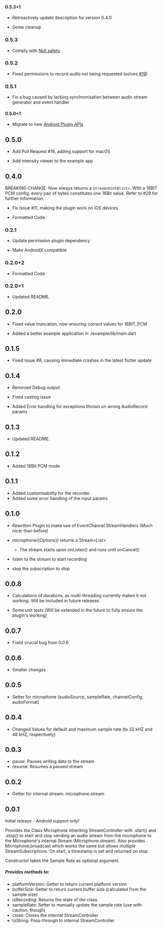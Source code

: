 #### 0.5.3+1

* Retroactively update description for version 0.4.0

* Some cleanup

### 0.5.3

* Comply with [Null safety](https://flutter.dev/docs/null-safety)

### 0.5.2

* Fixed permissions to record audio not being requested (solves [#19](https://github.com/anarchuser/mic_stream/issues/19))

### 0.5.1

* Fix a bug caused by lacking synchronisation between audio stream generator and event handler

#### 0.5.0+1

+ Migrate to new [Android Plugin APIs](https://flutter.dev/docs/development/packages-and-plugins/plugin-api-migration)

## 0.5.0

+ Add Pull Request #16, adding support for macOS

+ Add intensity viewer to the example app

## 0.4.0

BREAKING CHANGE: Now always returns a `Stream<Uint8list>`. With a 16BIT PCM config, every pair of bytes constitutes one 16Bit value. Refer to #29 for further information.

* Fix Issue #11, making the plugin work on iOS devices

* Formatted Code.

### 0.2.1

* Update permission plugin dependency

* Make AndroidX compatible


### 0.2.0+2

* Formatted Code.


### 0.2.0+1

* Updated README.


## 0.2.0

* Fixed value truncation, now ensuring correct values for 16BIT_PCM

+ Added a better example application in ./example/lib/main.dart


## 0.1.5

* Fixed Issue #8, causing immediate crashes in the latest flutter update


## 0.1.4

- Removed Debug output

* Fixed casting issue

+ Added Error handling for exceptions thrown on wrong AudioRecord params


## 0.1.3

* Updated README.


## 0.1.2

+ Added 16Bit PCM mode


## 0.1.1

+ Added customisability for the recorder
+ Added some error handling of the input params


## 0.1.0

* Rewritten Plugin to make use of EventChannel.StreamHandlers (Much nicer than before)

* microphone({Options}) returns a Stream<List<int>>
  * The stream starts upon onListen() and runs until onCancel()

* listen to the stream to start recording
* stop the subscription to stop


## 0.0.8

- Calculations of durations, as multi-threading currently makes it not working. Will be included in future releases

+ Some unit tests (Will be extended in the future to fully ensure the plugin's working)


## 0.0.7

* Fixed crucial bug from 0.0.6


## 0.0.6

* Smaller changes


## 0.0.5

+ Setter for microphone (audioSource, sampleRate, channelConfig, audioFormat)


## 0.0.4

* Changed Values for default and maximum sample rate (to 32 kHZ and 48 kHZ, respectively)


## 0.0.3

+ pause:            Pauses writing data to the stream
+ resume:           Resumes a paused stream


## 0.0.2

+ Getter for internal stream: microphone.stream


## 0.0.1

Initial release - Android support only!

Provides the Class Microphone inheriting StreamController<T> with .start() and .stop() to start and stop sending an audio stream from the microphone to the Microphone's internal Stream (Microphone.stream).
Also provides Microphone,broadcast which works the same but allows multiple StreamSubscriptions.
On start, a timestamp is set and returned on stop.

Constructor takes the Sample Rate as optional argument.

##### Provides methods to:
* platformVersion:  Getter to return current platform version
* bufferSize:       Getter to return current buffer size (calculated from the sample size)
* isRecording:      Returns the state of the class
* sampleRate:       Setter to manually update the sample rate (use with caution, though)
* close:            Closes the internal StreamController
* toString:         Pass-through to internal StreamController

